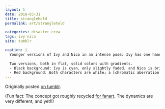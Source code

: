 ```yaml
---
layout: 1
date: 2018-03-31
title: stranglehold
permalink: art/stranglehold

categories: disaster-crew
tags: ivy nico
site: tumblr

caption: |-
  Younger versions of Ivy and Nico in an intense pose: Ivy has one hand over one of Nico's eyes, her other hand covers his mouth, and she stares grimly at the viewer. Nico grabs at her lower wrist, while his other hand points a finger gun at his own head. A string wraps around their hands, flowing around fingers and wrists, intertwined.
  
  Two versions, both in flat, solid colors with gradients.
  - Black background: Ivy is cyan, only slightly faded, and Nico is bright green save for his hands, which fade into light red where the string is attached. The string itself is bright red.
  - Red background: Both characters are white; a [chromatic aberration](https://en.wikipedia.org/wiki/Chromatic_aberration)-esque effect has been applied, rendering Nico's hands cyan.
---
```

Originally posted [on tumblr](https://aflyleaf3.wordpress.com/2018/04/01/the-eyestrain-void-never-ends/).

(Fun fact: The concept got roughly recycled [for fanart](https://www.deviantart.com/a-flyleaf/art/--765056806). The dynamics are very different, and yet!!)